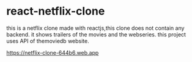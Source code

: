 # react-netflix-clone
this is a netflix clone made with reactjs,this clone does not contain any backend.
it shows trailers of the movies and the webseries.
this project uses  API  of themoviedb website.

 https://netflix-clone-644b6.web.app
